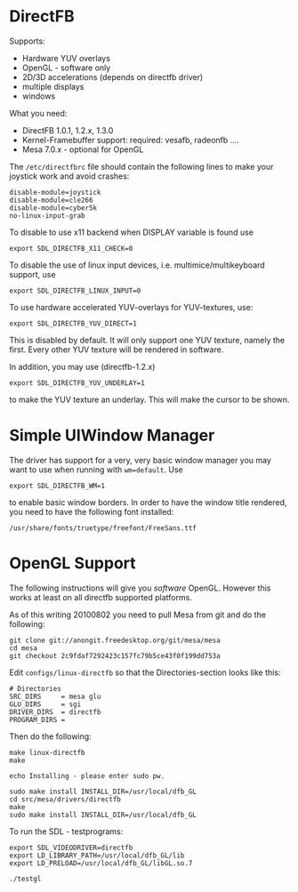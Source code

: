 DirectFB
========

Supports:

- Hardware YUV overlays
- OpenGL - software only
- 2D/3D accelerations (depends on directfb driver)
- multiple displays
- windows

What you need:

* DirectFB 1.0.1, 1.2.x, 1.3.0
* Kernel-Framebuffer support: required: vesafb, radeonfb .... 
* Mesa 7.0.x	   - optional for OpenGL

The `/etc/directfbrc` file should contain the following lines to make
your joystick work and avoid crashes:

```
disable-module=joystick
disable-module=cle266
disable-module=cyber5k
no-linux-input-grab
```

To disable to use x11 backend when DISPLAY variable is found use

```
export SDL_DIRECTFB_X11_CHECK=0
```

To disable the use of linux input devices, i.e. multimice/multikeyboard support,
use

```
export SDL_DIRECTFB_LINUX_INPUT=0
```

To use hardware accelerated YUV-overlays for YUV-textures, use:

```
export SDL_DIRECTFB_YUV_DIRECT=1
```

This is disabled by default. It will only support one 
YUV texture, namely the first. Every other YUV texture will be
rendered in software.

In addition, you may use (directfb-1.2.x)

```
export SDL_DIRECTFB_YUV_UNDERLAY=1
```

to make the YUV texture an underlay. This will make the cursor to
be shown.

Simple UIWindow Manager
=====================

The driver has support for a very, very basic window manager you may
want to use when running with `wm=default`. Use

```
export SDL_DIRECTFB_WM=1
```

to enable basic window borders. In order to have the window title rendered,
you need to have the following font installed:

```
/usr/share/fonts/truetype/freefont/FreeSans.ttf
```

OpenGL Support
==============

The following instructions will give you *software* OpenGL. However this
works at least on all directfb supported platforms.

As of this writing 20100802 you need to pull Mesa from git and do the following:

```
git clone git://anongit.freedesktop.org/git/mesa/mesa
cd mesa 
git checkout 2c9fdaf7292423c157fc79b5ce43f0f199dd753a
```

Edit `configs/linux-directfb` so that the Directories-section looks like this:

```
# Directories
SRC_DIRS     = mesa glu 
GLU_DIRS     = sgi
DRIVER_DIRS  = directfb
PROGRAM_DIRS = 
```

Then do the following:

```
make linux-directfb
make

echo Installing - please enter sudo pw.

sudo make install INSTALL_DIR=/usr/local/dfb_GL
cd src/mesa/drivers/directfb
make
sudo make install INSTALL_DIR=/usr/local/dfb_GL
```

To run the SDL - testprograms:

```
export SDL_VIDEODRIVER=directfb
export LD_LIBRARY_PATH=/usr/local/dfb_GL/lib
export LD_PRELOAD=/usr/local/dfb_GL/libGL.so.7

./testgl
```

